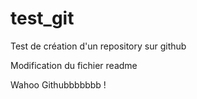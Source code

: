 # test_git
Test de création d'un repository sur github

Modification du fichier readme

Wahoo Githubbbbbbb !

